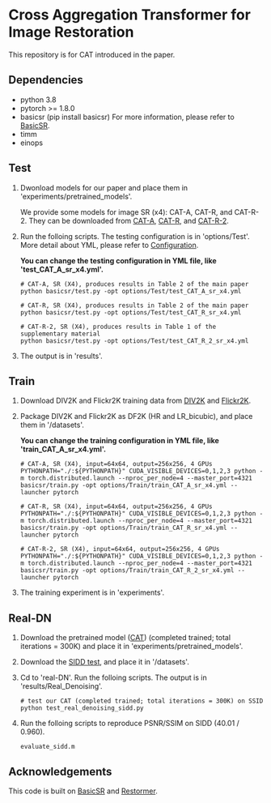 # Cross Aggregation Transformer for Image Restoration

This repository is for CAT introduced in the paper.

## Dependencies

- python 3.8
- pytorch >= 1.8.0
- basicsr (pip install basicsr) For more information, please refer to [BasicSR](https://github.com/XPixelGroup/BasicSR).
- timm
- einops

## Test

1. Dwonload models for our paper and place them in 'experiments/pretrained_models'. 

   We provide some models for image SR (x4): CAT-A, CAT-R, and CAT-R-2. They can be downloaded from [CAT-A](https://ufile.io/jb3i0ekr), [CAT-R](https://ufile.io/tk20uzp7), and [CAT-R-2](https://ufile.io/czi6mttr).

2. Run the folloing scripts. The testing configuration is in 'options/Test'. More detail about YML, please refer to [Configuration](https://github.com/XPixelGroup/BasicSR/blob/master/docs/Config.md).

   **You can change the testing configuration in YML file, like 'test_CAT_A_sr_x4.yml'.**

   ```shell
   # CAT-A, SR (X4), produces results in Table 2 of the main paper
   python basicsr/test.py -opt options/Test/test_CAT_A_sr_x4.yml
   
   # CAT-R, SR (X4), produces results in Table 2 of the main paper
   python basicsr/test.py -opt options/Test/test_CAT_R_sr_x4.yml
   
   # CAT-R-2, SR (X4), produces results in Table 1 of the supplementary material
   python basicsr/test.py -opt options/Test/test_CAT_R_2_sr_x4.yml
   ```

3. The output is in 'results'.

## Train

1. Download DIV2K and Flickr2K training data from [DIV2K](https://data.vision.ee.ethz.ch/cvl/DIV2K/) and [Flickr2K](https://cv.snu.ac.kr/research/EDSR/Flickr2K.tar).

2. Package DIV2K and Flickr2K as DF2K (HR and LR_bicubic), and place them in '/datasets'.

   **You can change the training configuration in YML file, like 'train_CAT_A_sr_x4.yml'.**

   ```shell
   # CAT-A, SR (X4), input=64x64, output=256x256, 4 GPUs
   PYTHONPATH="./:${PYTHONPATH}" CUDA_VISIBLE_DEVICES=0,1,2,3 python -m torch.distributed.launch --nproc_per_node=4 --master_port=4321 basicsr/train.py -opt options/Train/train_CAT_A_sr_x4.yml --launcher pytorch
   
   # CAT-R, SR (X4), input=64x64, output=256x256, 4 GPUs
   PYTHONPATH="./:${PYTHONPATH}" CUDA_VISIBLE_DEVICES=0,1,2,3 python -m torch.distributed.launch --nproc_per_node=4 --master_port=4321 basicsr/train.py -opt options/Train/train_CAT_R_sr_x4.yml --launcher pytorch
   
   # CAT-R-2, SR (X4), input=64x64, output=256x256, 4 GPUs
   PYTHONPATH="./:${PYTHONPATH}" CUDA_VISIBLE_DEVICES=0,1,2,3 python -m torch.distributed.launch --nproc_per_node=4 --master_port=4321 basicsr/train.py -opt options/Train/train_CAT_R_2_sr_x4.yml --launcher pytorch
   ```

3. The training experiment is in 'experiments'.

## Real-DN

1. Download the pretrained model ([CAT](https://ufile.io/30jw9xnm)) (completed trained; total iterations = 300K) and place it in 'experiments/pretrained_models'.  

2. Download the [SIDD test](https://drive.google.com/file/d/11vfqV-lqousZTuAit1Qkqghiv_taY0KZ/view), and place it in '/datasets'. 

3. Cd to 'real-DN'. Run the folloing scripts. The output is in 'results/Real_Denoising'.

   ```shell
   # test our CAT (completed trained; total iterations = 300K) on SSID
   python test_real_denoising_sidd.py
   ```

4. Run the folloing scripts to reproduce PSNR/SSIM on SIDD (40.01 / 0.960).

   ```shell
   evaluate_sidd.m
   ```

## Acknowledgements

This code is built on  [BasicSR](https://github.com/XPixelGroup/BasicSR) and [Restormer](https://github.com/swz30/Restormer).

